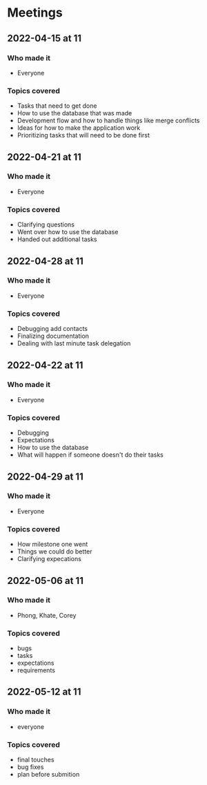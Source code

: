 # Meetings


## 2022-04-15 at 11
### Who made it
- Everyone
### Topics covered
- Tasks that need to get done
- How to use the database that was made
- Development flow and how to handle things like merge conflicts
- Ideas for how to make the application work
- Prioritizing tasks that will need to be done first

## 2022-04-21 at 11
### Who made it
- Everyone
### Topics covered
- Clarifying questions
- Went over how to use the database
- Handed out additional tasks

## 2022-04-28 at 11
### Who made it
- Everyone
### Topics covered
- Debugging add contacts
- Finalizing documentation
- Dealing with last minute task delegation

## 2022-04-22 at 11
### Who made it
- Everyone
### Topics covered
- Debugging
- Expectations
- How to use the database
- What will happen if someone doesn't do their tasks

## 2022-04-29 at 11
### Who made it
- Everyone
### Topics covered
- How milestone one went
- Things we could do better
- Clarifying expecations

## 2022-05-06 at 11
### Who made it
- Phong, Khate, Corey
### Topics covered
- bugs
- tasks
- expectations
- requirements

## 2022-05-12 at 11
### Who made it
- everyone
### Topics covered
- final touches
- bug fixes
- plan before submition
